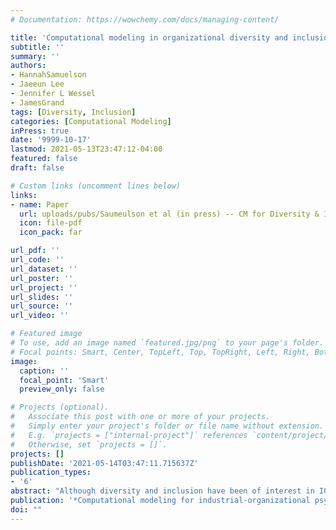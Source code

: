 ```yaml
---
# Documentation: https://wowchemy.com/docs/managing-content/

title: 'Computational modeling in organizational diversity and inclusion'
subtitle: ''
summary: ''
authors:
- HannahSamuelson
- Jaeeun Lee
- Jennifer L Wessel
- JamesGrand
tags: [Diversity, Inclusion]
categories: [Computational Modeling]
inPress: true
date: '9999-10-17'
lastmod: 2021-05-13T23:47:12-04:00
featured: false
draft: false

# Custom links (uncomment lines below)
links:
- name: Paper
  url: uploads/pubs/Saumeulson et al (in press) -- CM for Diversity & Inclusion.pdf
  icon: file-pdf
  icon_pack: far

url_pdf: ''
url_code: ''
url_dataset: ''
url_poster: ''
url_project: ''
url_slides: ''
url_source: ''
url_video: ''

# Featured image
# To use, add an image named `featured.jpg/png` to your page's folder.
# Focal points: Smart, Center, TopLeft, Top, TopRight, Left, Right, BottomLeft, Bottom, BottomRight.
image:
  caption: ''
  focal_point: 'Smart'
  preview_only: false

# Projects (optional).
#   Associate this post with one or more of your projects.
#   Simply enter your project's folder or file name without extension.
#   E.g. `projects = ["internal-project"]` references `content/project/deep-learning/index.md`.
#   Otherwise, set `projects = []`.
projects: []
publishDate: '2021-05-14T03:47:11.715637Z'
publication_types:
- '6'
abstract: "Although diversity and inclusion have been of interest in IO psychology for nearly a century, recent reviews of this literature claim that progress in this domain has begun to stagnate. In light of these accounts, the central purpose of this chapter is to describe the application of computational modeling and the utilities it can afford to research and practice on organizational diversity, inclusion, and equity. Our chapter is divided into three main sections. We first briefly make a case for the value of computational modeling to diversity and inclusion researchers and practitioners by highlighting what we see as the “big questions” in diversity science, the major obstacles to addressing these questions, and the utility of computational modeling techniques for those challenges. In the second section of our chapter, we articulate a critical precondition for those interested in integrating computational modeling into diversity science -- how to think in computational modeling terms. We root this discussion in the substantive content of interest to diversity and inclusion investigators by introducing, organizing, and discussing prominent concepts from the diversity sciences into a framework that we believe facilitates computational model “thinking.” The final section of our chapter reviews how computational modeling has been applied to explore topics relevant to diversity and inclusion in the organizational sciences and adjacent literatures to exemplify its potential for advancing research and practice related to diversity and inclusion."
publication: '*Computational modeling for industrial-organizational psychologists*'
doi: ""
---
```

